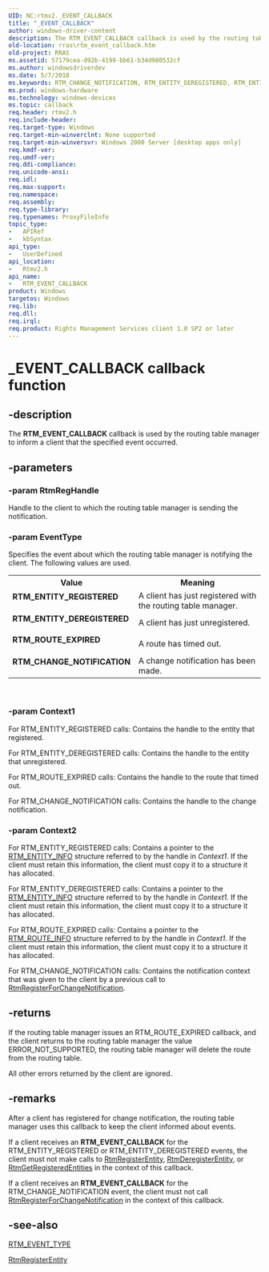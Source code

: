 ```yaml
---
UID: NC:rtmv2._EVENT_CALLBACK
title: "_EVENT_CALLBACK"
author: windows-driver-content
description: The RTM_EVENT_CALLBACK callback is used by the routing table manager to inform a client that the specified event occurred.
old-location: rras\rtm_event_callback.htm
old-project: RRAS
ms.assetid: 57179cea-d92b-4199-bb61-b34d980532cf
ms.author: windowsdriverdev
ms.date: 5/7/2018
ms.keywords: RTM_CHANGE_NOTIFICATION, RTM_ENTITY_DEREGISTERED, RTM_ENTITY_REGISTERED, RTM_EVENT_CALLBACK, RTM_EVENT_CALLBACK callback function [RAS], RTM_EVENT_CALLBACK callback function pointer [RAS], RTM_ROUTE_EXPIRED, _EVENT_CALLBACK, _EVENT_CALLBACK callback, _rtmv2ref_rtm_event_callback, rras.rtm_event_callback, rtmv2/RTM_EVENT_CALLBACK
ms.prod: windows-hardware
ms.technology: windows-devices
ms.topic: callback
req.header: rtmv2.h
req.include-header: 
req.target-type: Windows
req.target-min-winverclnt: None supported
req.target-min-winversvr: Windows 2000 Server [desktop apps only]
req.kmdf-ver: 
req.umdf-ver: 
req.ddi-compliance: 
req.unicode-ansi: 
req.idl: 
req.max-support: 
req.namespace: 
req.assembly: 
req.type-library: 
req.typenames: ProxyFileInfo
topic_type:
-	APIRef
-	kbSyntax
api_type:
-	UserDefined
api_location:
-	Rtmv2.h
api_name:
-	RTM_EVENT_CALLBACK
product: Windows
targetos: Windows
req.lib: 
req.dll: 
req.irql: 
req.product: Rights Management Services client 1.0 SP2 or later
---
```


# _EVENT_CALLBACK callback function


## -description


The 
<b>RTM_EVENT_CALLBACK</b> callback is used by the routing table manager to inform a client that the specified event occurred.


## -parameters




### -param RtmRegHandle

Handle to the client to which the routing table manager is sending the notification.


### -param EventType

Specifies the event about which the routing table manager is notifying the client. The following values are used. 



<table>
<tr>
<th>Value</th>
<th>Meaning</th>
</tr>
<tr>
<td width="40%"><a id="RTM_ENTITY_REGISTERED"></a><a id="rtm_entity_registered"></a><dl>
<dt><b>RTM_ENTITY_REGISTERED</b></dt>
</dl>
</td>
<td width="60%">
A client has just registered with the routing table manager.

</td>
</tr>
<tr>
<td width="40%"><a id="RTM_ENTITY_DEREGISTERED"></a><a id="rtm_entity_deregistered"></a><dl>
<dt><b>RTM_ENTITY_DEREGISTERED</b></dt>
</dl>
</td>
<td width="60%">
A client has just unregistered.

</td>
</tr>
<tr>
<td width="40%"><a id="RTM_ROUTE_EXPIRED"></a><a id="rtm_route_expired"></a><dl>
<dt><b>RTM_ROUTE_EXPIRED</b></dt>
</dl>
</td>
<td width="60%">
A route has timed out.

</td>
</tr>
<tr>
<td width="40%"><a id="RTM_CHANGE_NOTIFICATION"></a><a id="rtm_change_notification"></a><dl>
<dt><b>RTM_CHANGE_NOTIFICATION</b></dt>
</dl>
</td>
<td width="60%">
A change notification has been made.

</td>
</tr>
</table>
 


### -param Context1

For RTM_ENTITY_REGISTERED calls: Contains the handle to the entity that registered. 




For RTM_ENTITY_DEREGISTERED calls: Contains the handle to the entity that unregistered.

For RTM_ROUTE_EXPIRED calls: Contains the handle to the route that timed out.

For RTM_CHANGE_NOTIFICATION calls: Contains the handle to the change notification.


### -param Context2

For RTM_ENTITY_REGISTERED calls: Contains a pointer to the 
<a href="https://msdn.microsoft.com/b2a1e6b9-0cac-4316-98a0-ff1d44c5a15a">RTM_ENTITY_INFO</a> structure referred to by the handle in <i>Context1</i>. If the client must retain this information, the client must copy it to a structure it has allocated. 




For RTM_ENTITY_DEREGISTERED calls: Contains a pointer to the 
<a href="https://msdn.microsoft.com/b2a1e6b9-0cac-4316-98a0-ff1d44c5a15a">RTM_ENTITY_INFO</a> structure referred to by the handle in <i>Context1</i>. If the client must retain this information, the client must copy it to a structure it has allocated.

For RTM_ROUTE_EXPIRED calls: Contains a pointer to the 
<a href="https://msdn.microsoft.com/7d9bf8c0-dc09-440a-b60d-97463c70a745">RTM_ROUTE_INFO</a> structure referred to by the handle in <i>Context1</i>. If the client must retain this information, the client must copy it to a structure it has allocated.

For RTM_CHANGE_NOTIFICATION calls: Contains the notification context that was given to the client by a previous call to 
<a href="https://msdn.microsoft.com/b6e04984-ac92-44a2-a18c-018c6b1b49a9">RtmRegisterForChangeNotification</a>.


## -returns



If the routing table manager issues an RTM_ROUTE_EXPIRED callback, and the client returns to the routing table manager the value ERROR_NOT_SUPPORTED, the routing table manager will delete the route from the routing table.

All other errors returned by the client are ignored.




## -remarks



After a client has registered for change notification, the routing table manager uses this callback to keep the client informed about events.

If a client receives an 
<b>RTM_EVENT_CALLBACK</b> for the RTM_ENTITY_REGISTERED or RTM_ENTITY_DEREGISTERED events, the client must not make calls to 
<a href="https://msdn.microsoft.com/2b952ea2-cf33-49e3-ae31-a14b0907a1b5">RtmRegisterEntity</a>, 
<a href="https://msdn.microsoft.com/dc13022b-e474-4442-a19c-856ee130c383">RtmDeregisterEntity</a>, or 
<a href="https://msdn.microsoft.com/411e15bc-7f47-4ef7-9400-292203b581af">RtmGetRegisteredEntities</a> in the context of this callback.

If a client receives an 
<b>RTM_EVENT_CALLBACK</b> for the RTM_CHANGE_NOTIFICATION event, the client must not call 
<a href="https://msdn.microsoft.com/b6e04984-ac92-44a2-a18c-018c6b1b49a9">RtmRegisterForChangeNotification</a> in the context of this callback.




## -see-also




<a href="https://msdn.microsoft.com/ea19f59c-8de7-4f52-8029-9775526120c9">RTM_EVENT_TYPE</a>



<a href="https://msdn.microsoft.com/2b952ea2-cf33-49e3-ae31-a14b0907a1b5">RtmRegisterEntity</a>
 

 


